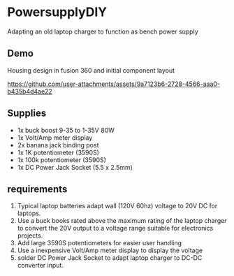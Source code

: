 # PowersupplyDIY
Adapting an old laptop charger to function as bench power supply

## Demo
Housing design in fusion 360 and initial component layout

https://github.com/user-attachments/assets/9a7123b6-2728-4566-aaa0-b435b4d4ae22


## Supplies
- 1x buck boost 9-35 to 1-35V 80W
- 1x Volt/Amp meter display
- 2x banana jack binding post
- 1x 1K potentiometer (3590S)
- 1x 100k potentiometer (3590S)
- 1x  DC Power Jack Socket (5.5 x 2.5mm)

## requirements

1. Typical laptop batteries adapt wall (120V 60hz) voltage to 20V DC for laptops.
2. Use a buck books rated above the maximum rating of the laptop charger to convert the 20V output to a voltage range suitable for electronics projects.
3. Add large 3590S potentiometers for easier user handling
4. Use a inexpensive Volt/Amp meter display to display the voltage
5. solder DC Power Jack Socket to adapt laptop charger to DC-DC converter input.



